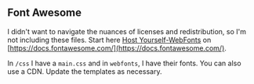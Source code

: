 ## Font Awesome

I didn't want to navigate the nuances of licenses and redistribution, so I'm not including these files. Start here [Host Yourself-WebFonts](https://docs.fontawesome.com/web/setup/host-yourself/webfonts) on [https://docs.fontawesome.com/](https://docs.fontawesome.com/).

In `/css` I have a `main.css` and in `webfonts`, I have their fonts. You can also use a CDN. Update the templates as necessary.